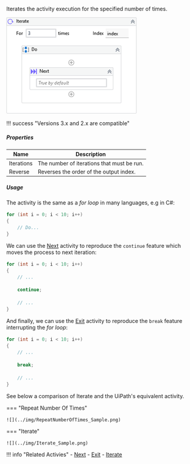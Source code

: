 Iterates the activity execution for the specified number of times.

![](../img/activities/Iterate.png)

!!! success "Versions 3.x and 2.x are compatible"
    
##### Properties

|Name      |Description                               |
|----------|------------------------------------------|
|Iterations|The number of iterations that must be run.|
|Reverse   |Reverses the order of the output index.   |


##### Usage

The activity is the same as a *for loop* in many languages, e.g in C#:

``` csharp
for (int i = 0; i < 10; i++)
{
    // Do...
}
```

We can use the [Next](Next.md) activity to reproduce the `continue` feature which moves the process to next iteration:

``` csharp
for (int i = 0; i < 10; i++)
{
    // ...

    continue;

    // ...
}
```

And finally, we can use the [Exit](Exit.md) activity to reproduce the `break` feature interrupting the *for loop*:

``` csharp
for (int i = 0; i < 10; i++)
{
    // ...

    break;

    // ...
}
```

See below a comparison of Iterate and the UiPath's equivalent activity.

=== "Repeat Number Of Times"

    ![](../img/RepeatNumberOfTimes_Sample.png)

=== "Iterate"

    ![](../img/Iterate_Sample.png)


!!! info "Related Activies"
    - [Next](Next.md)
    - [Exit](Exit.md) 
    - [Iterate](Iterate.md)
